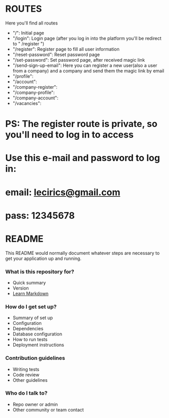 # ROUTES

Here you'll find all routes

- "/": Initial page
- "/login": Login page (after you log in into the platform you'll be redirect to " /register ")
- "/register": Register page to fill all user information
- "/reset-password": Reset password page
- "/set-password": Set password page, after received magic link
- "/send-sign-up-email": Here you can register a new user(also a user from a company) and a company and send them the magic link by email
- "/profile":
- "/account":
- "/company-register":
- "/company-profile":
- "/company-account":
- "/vacancies":

# PS: The register route is private, so you'll need to log in to access

# Use this e-mail and password to log in:

# email: lecirics@gmail.com

# pass: 12345678

# README

This README would normally document whatever steps are necessary to get your application up and running.

### What is this repository for?

- Quick summary
- Version
- [Learn Markdown](https://bitbucket.org/tutorials/markdowndemo)

### How do I get set up?

- Summary of set up
- Configuration
- Dependencies
- Database configuration
- How to run tests
- Deployment instructions

### Contribution guidelines

- Writing tests
- Code review
- Other guidelines

### Who do I talk to?

- Repo owner or admin
- Other community or team contact
